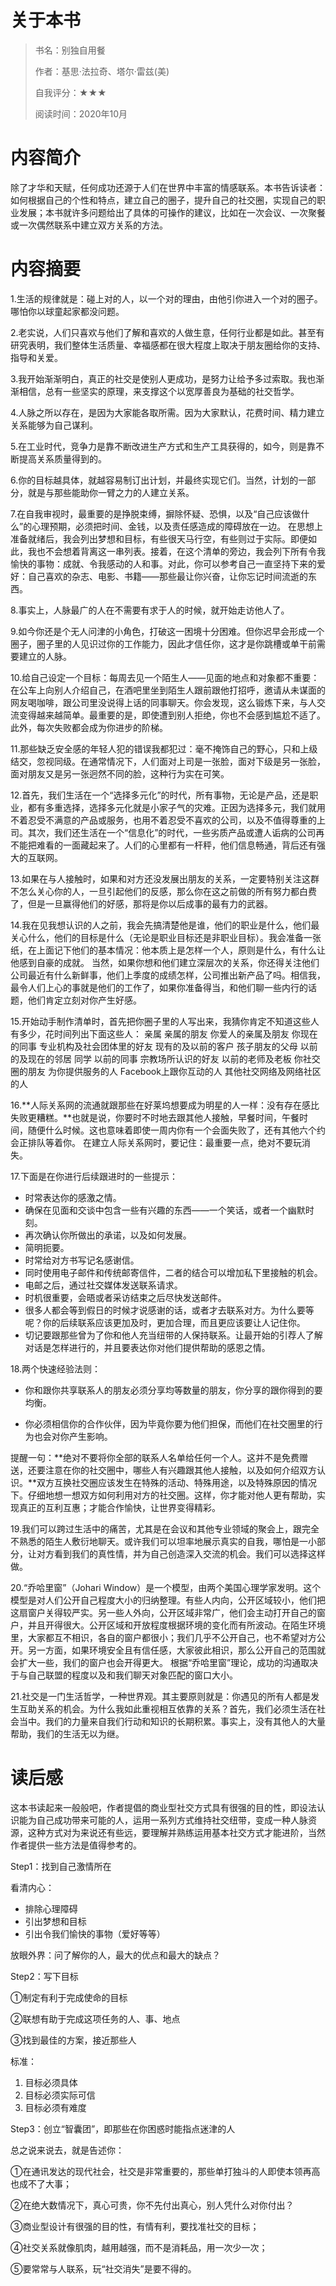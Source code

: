 # 关于本书

> 书名：别独自用餐
>
> 作者：基思·法拉奇、塔尔·雷兹(美)
>
> 自我评分：★★★
>
> 阅读时间：2020年10月

# 内容简介

除了才华和天赋，任何成功还源于人们在世界中丰富的情感联系。本书告诉读者：如何根据自己的个性和特点，建立自己的圈子，提升自己的社交圈，实现自己的职业发展；本书就许多问题给出了具体的可操作的建议，比如在一次会议、一次聚餐或一次偶然联系中建立双方关系的方法。

# 内容摘要

1.生活的规律就是：碰上对的人，以一个对的理由，由他引你进入一个对的圈子。哪怕你以球童起家都没问题。

2.老实说，人们只喜欢与他们了解和喜欢的人做生意，任何行业都是如此。甚至有研究表明，我们整体生活质量、幸福感都在很大程度上取决于朋友圈给你的支持、指导和关爱。

3.我开始渐渐明白，真正的社交是使别人更成功，是努力让给予多过索取。我也渐渐相信，总有一些坚实的原理，来支撑这个以宽厚善良为基础的社交哲学。

4.人脉之所以存在，是因为大家能各取所需。因为大家默认，花费时间、精力建立关系能够为自己谋利。

5.在工业时代，竞争力是靠不断改进生产方式和生产工具获得的，如今，则是靠不断提高关系质量得到的。

6.你的目标越具体，就越容易制订出计划，并最终实现它们。当然，计划的一部分，就是与那些能助你一臂之力的人建立关系。

7.在自我审视时，最重要的是挣脱束缚，摒除怀疑、恐惧，以及“自己应该做什么”的心理预期，必须把时间、金钱，以及责任感造成的障碍放在一边。 在思想上准备就绪后，我会列出梦想和目标，有些很天马行空，有些则过于实际。即便如此，我也不会想着背离这一串列表。接着，在这个清单的旁边，我会列下所有令我愉快的事物：成就、令我感动的人和事。对此，你可以参考自己一直坚持下来的爱好：自己喜欢的杂志、电影、书籍——那些最让你兴奋，让你忘记时间流逝的东西。

8.事实上，人脉最广的人在不需要有求于人的时候，就开始走访他人了。

9.如今你还是个无人问津的小角色，打破这一困境十分困难。但你迟早会形成一个圈子，圈子里的人见识过你的工作能力，因此才信任你，这才是你跳槽或单干前需要建立的人脉。

10.给自己设定一个目标：每周去见一个陌生人——见面的地点和对象都不重要：在公车上向别人介绍自己，在酒吧里坐到陌生人跟前跟他打招呼，邀请从未谋面的网友喝咖啡，跟公司里没说得上话的同事聊天。你会发现，这么锻炼下来，与人交流变得越来越简单。最重要的是，即使遭到别人拒绝，你也不会感到尴尬不适了。此外，每次失败都会成为你进步的阶梯。

11.那些缺乏安全感的年轻人犯的错误我都犯过：毫不掩饰自己的野心，只和上级结交，忽视同级。在通常情况下，人们面对上司是一张脸，面对下级是另一张脸，面对朋友又是另一张迥然不同的脸，这种行为实在可笑。

12.首先，我们生活在一个“选择多元化”的时代，所有事物，无论是产品，还是职业，都有多重选择，选择多元化就是小家子气的灾难。正因为选择多元，我们就用不着忍受不满意的产品或服务，也用不着忍受不喜欢的公司，以及不值得尊重的上司。其次，我们还生活在一个“信息化”的时代，一些劣质产品或遭人诟病的公司再不能把难看的一面藏起来了。人们的心里都有一杆秤，他们信息畅通，背后还有强大的互联网。

13.如果在与人接触时，如果和对方还没发展出朋友的关系，一定要特别关注这群不怎么关心你的人，一旦引起他们的反感，那么你在这之前做的所有努力都白费了，但是一旦赢得他们的好感，那将是你以后成事的最有力的武器。

14.我在见我想认识的人之前，我会先搞清楚他是谁，他们的职业是什么，他们最关心什么，他们的目标是什么（无论是职业目标还是非职业目标）。我会准备一张纸，在上面记下他们的基本情况：他本质上是怎样一个人，原则是什么，有什么让他感到自豪的成就。 当然，如果你想和他们建立深层次的关系，你还得关注他们公司最近有什么新鲜事，他们上季度的成绩怎样，公司推出新产品了吗。相信我，最令人们上心的事就是他们的工作了，如果你准备得当，和他们聊一些内行的话题，他们肯定立刻对你产生好感。

15.开始动手制作清单时，首先把你圈子里的人写出来，我猜你肯定不知道这些人有多少，花时间列出下面这些人： 亲属 亲属的朋友 你爱人的亲属及朋友 你现在的同事 专业机构及社会团体里的好友 现有的及以前的客户 孩子朋友的父母 以前的及现在的邻居 同学 以前的同事 宗教场所认识的好友 以前的老师及老板 你社交圈的朋友 为你提供服务的人 Facebook上跟你互动的人 其他社交网络及网络社区的人

16.**人际关系网的流通就跟那些在好莱坞想要成为明星的人一样：没有存在感比失败更糟糕。**也就是说，你要时不时地去跟其他人接触，早餐时间，午餐时间，随便什么时候。这也意味着即使一周内你有一个会面失败了，还有其他六个约会正排队等着你。 在建立人际关系网时，要记住：最重要一点，绝对不要玩消失。

17.下面是在你进行后续跟进时的一些提示：

+ 时常表达你的感激之情。
+ 确保在见面和交谈中包含一些有兴趣的东西——一个笑话，或者一个幽默时刻。
+ 再次确认你所做出的承诺，以及如何发展。
+ 简明扼要。
+ 时常给对方书写记名感谢信。
+ 同时使用电子邮件和传统邮寄信件，二者的结合可以增加私下里接触的机会。
+ 电邮之后，通过社交媒体发送联系请求。
+ 时机很重要，会晤或者采访结束之后尽快发送邮件。
+ 很多人都会等到假日的时候才说感谢的话，或者才去联系对方。为什么要等呢？你的后续联系应该更加及时，更加合理，而且更应该要让人记住你。
+ 切记要跟那些曾为了你和他人充当纽带的人保持联系。让最开始的引荐人了解对话是怎样进行的，并且要表达你对他们提供帮助的感恩之情。

18.两个快速经验法则：

+ 你和跟你共享联系人的朋友必须分享均等数量的朋友，你分享的跟你得到的要均衡。

+ 你必须相信你的合作伙伴，因为毕竟你要为他们担保，而他们在社交圈里的行为也会对你产生影响。 

提醒一句：**绝对不要将你全部的联系人名单给任何一个人。这并不是免费赠送，还要注意在你的社交圈中，哪些人有兴趣跟其他人接触，以及如何介绍双方认识。**双方互换社交圈应该发生在特殊的活动、特殊用途，以及特殊原因的情况下。仔细地想一想双方如何利用对方的社交圈。这样，你才能对他人更有帮助，实现真正的互利互惠；才能合作愉快，让世界变得精彩。

19.我们可以跨过生活中的痛苦，尤其是在会议和其他专业领域的聚会上，跟完全不熟悉的陌生人敷衍地聊天。或许我们可以坦率地展示真实的自我，哪怕是一小部分，让对方看到我们的真性情，并为自己创造深入交流的机会。我们可以选择这样做。

20.“乔哈里窗”（Johari Window）是一个模型，由两个美国心理学家发明。这个模型是对人们公开自己程度大小的归纳整理。有些人内向，公开区域较小，他们把这扇窗户关得较严实。另一些人外向，公开区域非常广，他们会主动打开自己的窗户，并且开得很大。公开区域和开放程度根据环境的变化而有所波动。在陌生环境里，大家都互不相识，各自的窗户都很小；我们几乎不公开自己，也不希望对方公开。另一方面，如果环境安全且有信任感，大家彼此相识，那么公开自己的范围就会扩大一些，我们的窗户也会开得更大。 根据“乔哈里窗”理论，成功的沟通取决于与自己联盟的程度以及和我们聊天对象匹配的窗口大小。

21.社交是一门生活哲学，一种世界观。其主要原则就是：你遇见的所有人都是发生互助关系的机会。为什么我如此重视相互依靠的关系？首先，我们必须生活在社会当中。我们的力量来自我们行动和知识的长期积累。事实上，没有其他人的大量帮助，我们的生活无以为继。

# 读后感

这本书读起来一般般吧，作者提倡的商业型社交方式具有很强的目的性，即设法认识能为自己成功带来可能的人，运用一系列方式维持社交纽带，变成一种人脉资源，这种方式对为来说还有些远，要理解并熟练运用基本社交方式才能进阶，当然作者提供一些方法是值得参考的。

Step1：找到自己激情所在

看清内心：

+ 排除心理障碍
+ 引出梦想和目标
+ 引出令我们愉快的事物（爱好等等）

放眼外界：问了解你的人，最大的优点和最大的缺点？

Step2：写下目标

①制定有利于完成使命的目标

②联想有助于完成这项任务的人、事、地点

③找到最佳的方案，接近那些人

标准：

1. 目标必须具体
2. 目标必须实际可信
3. 目标必须有难度

Step3：创立“智囊团”，即那些在你困惑时能指点迷津的人

总之说来说去，就是告述你：

①在通讯发达的现代社会，社交是非常重要的，那些单打独斗的人即使本领再高也成不了大事；

②在绝大数情况下，真心可贵，你不先付出真心，别人凭什么对你付出？

③商业型设计有很强的目的性，有情有利，要找准社交的目标；

④社交关系就像肌肉，越用越强，而不是消耗品，用一次少一次；

⑤要常常与人联系，玩“社交消失”是要不得的。